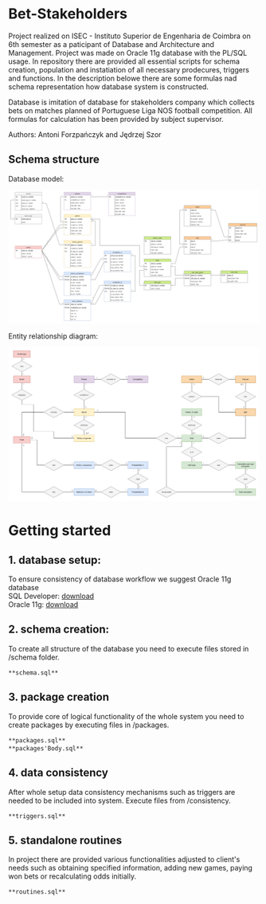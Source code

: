# Bet-Stakeholders

Project realized on ISEC - Instituto Superior de Engenharia de Coimbra on 6th semester as a paticipant of Database and Architecture and Management. Project was made on Oracle 11g database with the PL/SQL usage. In repository there are provided all essential scripts for schema creation, population and instatiation of all necessary prodecures, triggers and functions. In the description belowe there are some formulas nad schema representation how database system is constructed.

Database is imitation of database for stakeholders company which collects bets on matches planned of Portuguese Liga NOS football competition. All formulas for calculation has been provided by subject supervisor.

Authors: Antoni Forzpańczyk and Jędrzej Szor

## Schema structure
Database model:
<p align="center">
  <img src="images/databaseModel.png" />
</p>

Entity relationship diagram:
<p align="center">
  <img src="images/entityRelationship.png" />
</p>

# Getting started

## 1. database setup:
To ensure consistency of database workflow we suggest Oracle 11g database  
SQL Developer: [download](https://www.oracle.com/tools/downloads/sqldev-v192-downloads.html)  
Oracle 11g: [download](https://www.oracle.com/database/technologies/112010-win64soft.html)

## 2. schema creation:
To create all structure of the database you need to execute files stored in /schema folder. 
```
**schema.sql**
```

## 3. package creation
To provide core of logical functionality of the whole system you need to create packages by executing files in /packages.  
```
**packages.sql**  
**packages'Body.sql**
```

## 4. data consistency
After whole setup data consistency mechanisms such as triggers are needed to be included into system. Execute files from /consistency. 
```
**triggers.sql**  
```

## 5. standalone routines
In project there are provided various functionalities adjusted to client's needs such as obtaining specified information, adding new games, paying won bets or recalculating odds initially.  
```
**routines.sql**
```
